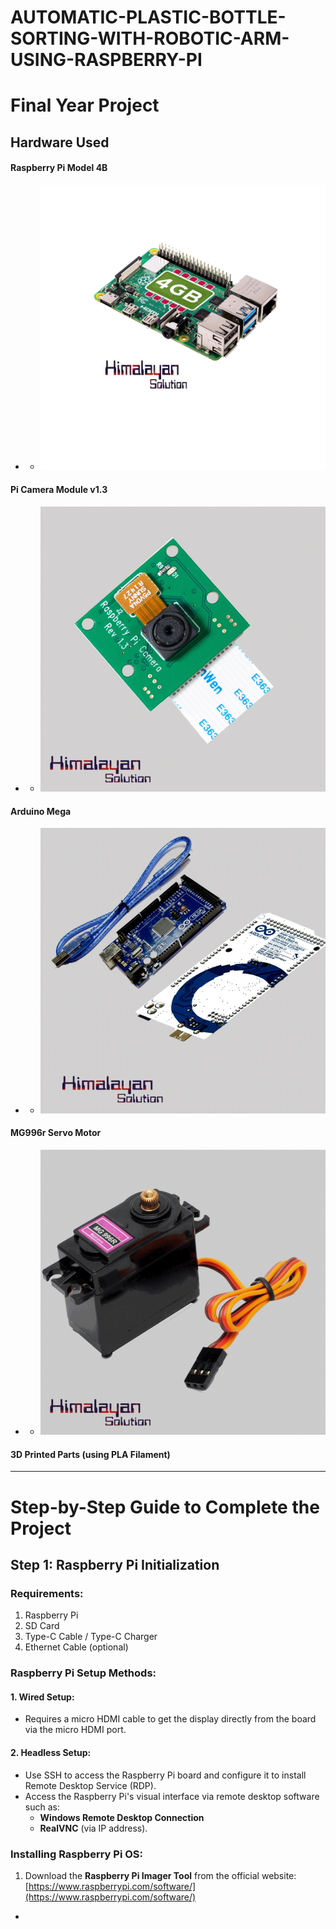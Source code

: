 # AUTOMATIC-PLASTIC-BOTTLE-SORTING-WITH-ROBOTIC-ARM-USING-RASPBERRY-PI

# Final Year Project

## Hardware Used
#### **Raspberry Pi Model 4B**
- - ![Raspberry Pi Model 4B](Photos/Raspberrypi.png "Raspberry Pi Model 4B")
#### **Pi Camera Module v1.3**
- - ![Pi Camera Module v1.3](Photos/picamera.png "Pi Camera Module v1.3")
#### **Arduino Mega**
- - ![Arduino Mega](Photos/ArduinoMega.png "Arduino Mega")
#### **MG996r Servo Motor**
- - ![MG996r Servo Motor](Photos/Mg996r.png "MG996r Servo Motor")
#### **3D Printed Parts (using PLA Filament)** 


---

# Step-by-Step Guide to Complete the Project

## Step 1: Raspberry Pi Initialization

### Requirements:
1. Raspberry Pi  
2. SD Card  
3. Type-C Cable / Type-C Charger  
4. Ethernet Cable (optional)  

### Raspberry Pi Setup Methods:
#### 1. Wired Setup:
- Requires a micro HDMI cable to get the display directly from the board via the micro HDMI port.

#### 2. Headless Setup:
- Use SSH to access the Raspberry Pi board and configure it to install Remote Desktop Service (RDP).  
- Access the Raspberry Pi's visual interface via remote desktop software such as:
  - **Windows Remote Desktop Connection**
  - **RealVNC** (via IP address).

### Installing Raspberry Pi OS:
1. Download the **Raspberry Pi Imager Tool** from the official website:  
   [https://www.raspberrypi.com/software/](https://www.raspberrypi.com/software/)

- 
